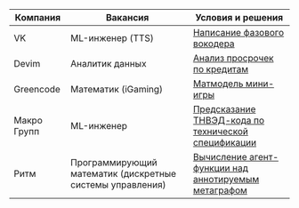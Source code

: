 
| Компания     | Вакансия                                                  | Условия и решения                                                          |
|--------------|-----------------------------------------------------------|----------------------------------------------------------------------------|
| VK           | ML-инженер (TTS)                                          | [Написание фазового вокодера](./vk_tts_marusia)                            |
| Devim        | Аналитик данных                                           | [Анализ просрочек по кредитам](./devim)                                    |
| Greencode    | Математик (iGaming)                                       | [Матмодель мини-игры](./algo/greencode)                                    |
| Макро Групп  | ML-инженер                                                | [Предсказание ТНВЭД-кода по технической спецификации](./algo/macrogroup)   |
| Ритм         | Программирующий математик (дискретные системы управления) | [Вычисление агент-функции над аннотируемым метаграфом](./algo/rythm)       |
